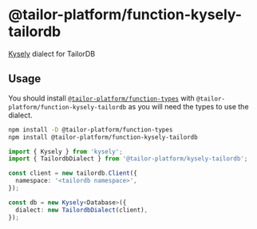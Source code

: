 # @tailor-platform/function-kysely-tailordb

[Kysely](https://github.com/kysely-org/kysely) dialect for TailorDB

## Usage

You should install [`@tailor-platform/function-types`](https://www.npmjs.com/package/@tailor-platform/function-types) with `@tailor-platform/function-kysely-tailordb` as you will need the types to use the dialect.

```sh
npm install -D @tailor-platform/function-types
npm install @tailor-platform/function-kysely-tailordb
```

```typescript
import { Kysely } from 'kysely';
import { TailordbDialect } from '@tailor-platform/kysely-tailordb';

const client = new tailordb.Client({
  namespace: '<tailordb namespace>',
});

const db = new Kysely<Database>({
  dialect: new TailordbDialect(client),
});
```
